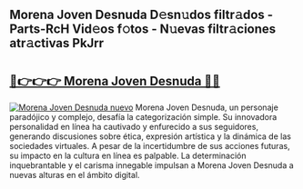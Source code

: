 ## Morena Joven Desnuda D𝚎sn𝚞dos filtr𝚊dos - Parts-RcH Vid𝚎os f𝚘tos - N𝚞evas filtr𝚊ciones atr𝚊ctivas PkJrr

# <h2><a href="http://mb8f1z4.tromn.icu/?c=Morena+Joven+Desnuda">🔗👉👉👉 Morena Joven Desnuda 🔗🔗</a></h2>

[![Morena Joven Desnuda nuevo](https://i.imgur.com/pEAQMta.gif)](http://mb8f1z4.tromn.icu/?c=Morena+Joven+Desnuda)
Morena Joven Desnuda, un personaje paradójico y complejo, desafía la categorización simple. Su innovadora personalidad en línea ha cautivado y enfurecido a sus seguidores, generando discusiones sobre ética, expresión artística y la dinámica de las sociedades virtuales. A pesar de la incertidumbre de sus acciones futuras, su impacto en la cultura en línea es palpable. La determinación inquebrantable y el carisma innegable impulsan a Morena Joven Desnuda a nuevas alturas en el ámbito digital.
